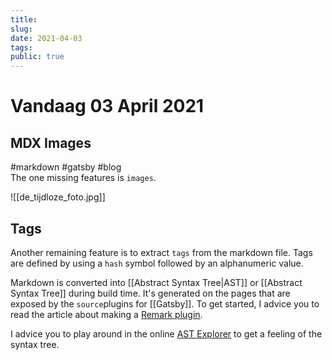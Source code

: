 ```yaml
---
title:
slug: 
date: 2021-04-03
tags: 
public: true
---
```


# Vandaag 03 April 2021
## MDX Images
#markdown #gatsby #blog    
The one missing features is `images`. 

![[de_tijdloze_foto.jpg]]

## Tags
Another remaining feature is to extract `tags` from the markdown file. Tags are defined by using a `hash` symbol followed by an alphanumeric value.   

Markdown is converted into [[Abstract Syntax Tree|AST]] or [[Abstract Syntax Tree]] during build time. It's generated on the pages that are exposed by the `source`plugins for [[Gatsby]]. To get started, I advice you to read the article about making a [Remark plugin]. 

I advice you to play around in the online [AST Explorer](https://astexplorer.net/#/gist/521a1d362b01aa8376027cc67d8e0c4d/latest) to get a feeling of the syntax tree. 


[Remark plugin]: https://www.gatsbyjs.com/tutorial/remark-plugin-tutorial/
